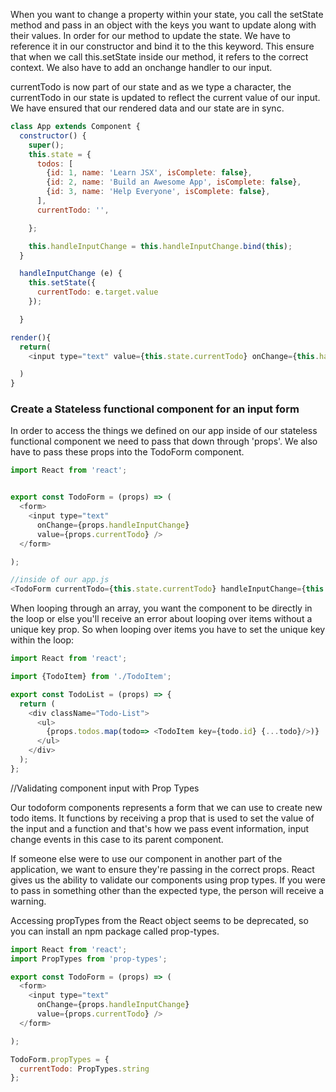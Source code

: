 When you want to change a property within your state, you call the setState method and pass in an object with the keys you want to update along with their values.
In order for our method to update the state. We have to reference it in our constructor and bind it to the this keyword. This ensure that when we call this.setState inside our method, it refers to the correct context. We also have to add an onchange handler to our input.

currentTodo is now part of our state and as we type a character, the currentTodo in our state is updated to reflect the current value of our input. We have ensured that our rendered data and our state are in sync.

```js
class App extends Component {
  constructor() {
    super();
    this.state = {
      todos: [
        {id: 1, name: 'Learn JSX', isComplete: false},
        {id: 2, name: 'Build an Awesome App', isComplete: false},
        {id: 3, name: 'Help Everyone', isComplete: false},
      ],
      currentTodo: '',

    };

    this.handleInputChange = this.handleInputChange.bind(this);
  }

  handleInputChange (e) {
    this.setState({
      currentTodo: e.target.value
    });

  }

render(){
  return(
    <input type="text" value={this.state.currentTodo} onChange={this.handleInputChange}/>

  )
}
```

### Create a Stateless functional component for an input form

In order to access the things we defined on our app inside of our stateless functional component we need to pass that down through 'props'. We also have to pass these props into the TodoForm component.


```js
import React from 'react';


export const TodoForm = (props) => (
  <form>
    <input type="text"
      onChange={props.handleInputChange}
      value={props.currentTodo} />
  </form>

);

//inside of our app.js
<TodoForm currentTodo={this.state.currentTodo} handleInputChange={this.handleInputChange}/>


```

When looping through an array, you want the component to be directly in the loop or else you'll receive an error about looping over items without a unique key prop. So when looping over items you have to set the unique key within the loop:

```js
import React from 'react';

import {TodoItem} from './TodoItem';

export const TodoList = (props) => {
  return (
    <div className="Todo-List">
      <ul>
        {props.todos.map(todo=> <TodoItem key={todo.id} {...todo}/>)}
      </ul>
    </div>
  );
};
```

//Validating component input with Prop Types

Our todoform components represents a form that we can use to create new todo items. It functions by receiving a prop that is used to set the value of the input and a function and that's how we pass event information, input change events in this case to its parent component.

If someone else were to use our component in another part of the application, we want to ensure they're passing in the correct props. React gives us the ability to validate our components using prop types. If you were to pass in something other than the expected type, the person will receive a warning.

Accessing propTypes from the React object seems to be deprecated, so you can install an npm package called prop-types.

```js
import React from 'react';
import PropTypes from 'prop-types';

export const TodoForm = (props) => (
  <form>
    <input type="text"
      onChange={props.handleInputChange}
      value={props.currentTodo} />
  </form>

);

TodoForm.propTypes = {
  currentTodo: PropTypes.string
};


```
